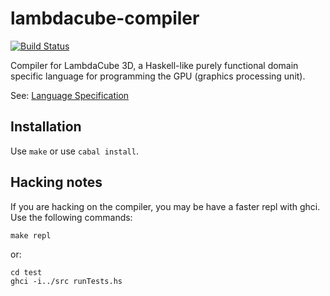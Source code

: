 # lambdacube-compiler

[![Build Status](https://travis-ci.org/lambdacube3d/lambdacube-compiler.svg)](https://travis-ci.org/lambdacube3d/lambdacube-compiler)

Compiler for LambdaCube 3D, a Haskell-like purely functional domain specific language for programming the GPU (graphics processing unit).

See: [Language Specification](http://lambdacube3d.com/lang-specification)

## Installation

Use `make` or use `cabal install`.

## Hacking notes

If you are hacking on the compiler, you may be have a faster repl with ghci. Use the following commands:

    make repl

or:

    cd test
    ghci -i../src runTests.hs
